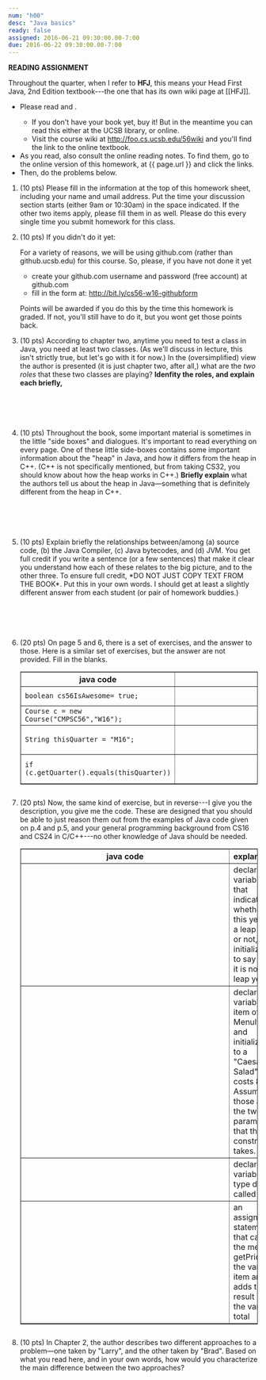 ```yaml
---
num: "h00"
desc: "Java basics"
ready: false
assigned: 2016-06-21 09:30:00.00-7:00
due: 2016-06-22 09:30:00.00-7:00
---
```


<b>READING ASSIGNMENT</b>

Throughout the quarter, when I refer to **HFJ**, this means your Head First Java, 2nd Edition textbook---the one that has its own wiki page at [[HFJ]].

* Please read <span data-hfj="1" /> and <span data-hfj="2" />.
    * If you don't have your book yet, buy it!  But in the meantime you can read this either at the UCSB library, or online.
    * Visit the course wiki at http://foo.cs.ucsb.edu/56wiki and you'll find the link to the online textbook.   
* As you read, also consult the online reading notes.   To find them, go to the online version of this homework, at {{ page.url }} and click the links.
* Then, do the problems below.

<ol>

<li style="margin-bottom:1em;"> (10 pts) Please fill in the information at the top of this homework sheet, including
your name and umail address.  Put the time your discussion section starts
(either 9am or 10:30am) in the space indicated.  If the other two items apply, please fill
them in as well.  Please do this every single time you submit homework for this class.
</li>

<li style="margin-bottom:1em;"> (10 pts) If you didn't do it yet:

For a variety of reasons, we will be using github.com (rather than github.ucsb.edu) for this course. So, please, if you have not done it yet

* create your github.com username and password (free account) at github.com
* fill in the form at: http://bit.ly/cs56-w16-githubform

Points will be awarded if you do this by the time this homework is graded.  If not, you'll still have to do it, but you wont get those points back.

</li>

<li style="margin-bottom:6em;"> (10 pts) According to chapter two, anytime you need to test a class in Java, you need at least two classes.  (As we'll discuss in lecture, this isn't strictly true, but let's go with it for now.)   In the (oversimplified) view the author is presented (it is just chapter two, after all,) what are the <em>two roles</em> that these two classes are playing? <b>Idenfity the roles, and explain each briefly,</b> 
</li>


<li style="padding-bottom: 6em;"> (10 pts) Throughout the book, some important material is sometimes in the little "side boxes" and dialogues.  It's important to read everything on every page.   One of these little side-boxes contains some important information about the "heap" in Java, and how it differs from the heap in C++.   (C++ is not specifically mentioned, but from taking CS32, you should know about how the heap works in C++.)    <b>Briefly explain</b> what the authors tell us about the heap in Java&mdash;something that is definitely different from the heap in C++. 
<div class="pagebreak" />
</li>


<li  style="margin-bottom:6em;"> (10 pts) Explain briefly the relationships between/among (a) source code, (b) the Java Compiler, (c) Java bytecodes, and (d) JVM.   You get full credit if you write a sentence (or a few sentences) that make it clear you understand how each of these relates to the big picture, and to the other three.  To ensure full credit, *DO NOT JUST COPY TEXT FROM THE BOOK*.  Put this in your own words.  I should get at least a slightly different answer from each student (or pair of homework buddies.)
</li>


<li style="clear:both; margin-bottom:2em;"> (20 pts) On page 5 and 6, there is a set of exercises, and the answer to those.  Here is a similar set of exercises, but the answer are not provided.  Fill in the blanks.

<table class="wikitable" border="1" width="100%">
<tr>
	<th> java code</th>
	<th> explanation</th>
</tr>

<tr>
	<td> <code>boolean cs56IsAwesome= true;</code>   </td>
	<td> <div style="height: 2em; width: 30em;">&nbsp;</div></td>
</tr>

<tr>
	<td> <code>Course c = new Course("CMPSC56","W16");</code> </td>
	<td> <div style="height: 2em; width: 30em;">&nbsp;</div></td>

</tr>

<tr>
	<td> <code>String thisQuarter = "M16";</code></td>
	<td> <div style="padding-top: 2em; padding-left: 30em;">&nbsp;</div></td>
</tr>
<tr>
	<td> <code>if (c.getQuarter().equals(thisQuarter))</code> </td>
	<td> <div style="padding-top: 2em; padding-left: 30em;">&nbsp;</div></td>
</tr>
</table>

</li>

<li style="margin-bottom:2em;"> (20 pts) Now, the same kind of exercise, but in reverse---I give you the description, you give me the code.    These are designed that you should be able to just reason them out from the examples of Java code given on p.4 and p.5, and your general programming background from CS16 and CS24 in C/C++---no other knowledge of Java should be needed.

<table class="wikitable" border="1" width="100%">
<tr>
	<th> java code</th>
	<th> explanation</th>
</tr>
<tr>
	<td> <div style="padding-top: 2em; padding-left: 25em;">&nbsp;</div></td>
	<td> declare a variable that indicates whether this year is a leap year or not, and initialize it to say that it is not a leap year</td>
</tr>

<tr>
	<td> <div style="padding-top: 2em; padding-left: 25em;">&nbsp;</div></td>
	<td> declare a variable item of type MenuItem, and initialize it to a "Caesar Salad" that costs 8.95.   Assume those are the two parameters that the constructor takes. </td>
</tr>
<tr>
	<td> <div style="padding-top: 2em; padding-left: 25em;">&nbsp;</div></td>
	<td> declare a variable of type double called total</td>
</tr>
<tr>
	<td> <div style="padding-top: 2em; padding-left: 25em;">&nbsp;</div></td>
	<td> an assignment statement that calls the method getPrice on the variable item and adds the result into the variable total</td>
</tr>
</table>
</li>


<li style="margin-bottom:16em;"> (10 pts) In Chapter 2, the author describes two different approaches to a problem&mdash;one taken by "Larry", and the other taken by "Brad".    Based on what you read here, and in your own words, how would you characterize the main difference between the two approaches?    



</li>

</ol>

